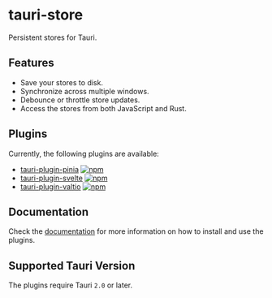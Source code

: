 # tauri-store

Persistent stores for Tauri.

## Features

- Save your stores to disk.
- Synchronize across multiple windows.
- Debounce or throttle store updates.
- Access the stores from both JavaScript and Rust.

## Plugins

Currently, the following plugins are available:

- [tauri-plugin-pinia](https://tb.dev.br/tauri-store/guide/getting-started?plugin=tauri-plugin-pinia) [![npm](https://img.shields.io/npm/v/tauri-plugin-pinia.svg)](https://www.npmjs.com/package/tauri-plugin-pinia)
- [tauri-plugin-svelte](https://tb.dev.br/tauri-store/guide/getting-started?plugin=tauri-plugin-svelte) [![npm](https://img.shields.io/npm/v/tauri-plugin-svelte.svg)](https://www.npmjs.com/package/tauri-plugin-svelte)
- [tauri-plugin-valtio](https://tb.dev.br/tauri-store/guide/getting-started?plugin=tauri-plugin-valtio) [![npm](https://img.shields.io/npm/v/tauri-plugin-valtio.svg)](https://www.npmjs.com/package/tauri-plugin-valtio)

## Documentation

Check the [documentation](https://tb.dev.br/tauri-store/) for more information on how to install and use the plugins.

## Supported Tauri Version

The plugins require Tauri `2.0` or later.
